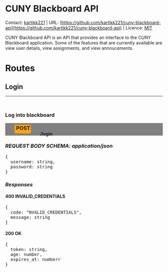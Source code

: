# CUNY Blackboard API

Contact: [kartikk221](https://github.com/kartikk221) | URL: [https://github.com/kartikk221/cuny-blackboard-api](https://github.com/kartikk221/cuny-blackboard-api) | Licence: [MIT](https://mit-license.org/)

CUNY Blackboard API is an API that provides an interface to the CUNY Blackboard application. Some of the features that are currently available
are view user details, view assignments, and view annoucements.

# Routes

<div>
  <h2>Login</h2>
  <hr/>
  <div class="section">
    <h3>Log into blackboard</h3>
    <div class="mtd_url">
      <h3>POST</h3>
      <h4>/login</h4>
    </div>
    <div class="rq_body">
    <h3><b><i>REQUEST BODY SCHEMA: application/json</i></b></h3>
    <pre>{
  username: string,
  password: string
}</pre>
    </div>
    <div>
      <h3><i><b>Responses</i></b></h3>
      <div>
        <h4><b>400</b> INVALID_CREDENTIALS</h4>
        <pre>{
  code: "NVALID_CREDENTIALS",
  message: string
}</pre>
        <h4><b>200</b> OK</h4>
        <pre>{
  token: string,
  age: number,
  expires_at: numberr
}</pre>
      </div>
    </div>
  </div>
</div>

<style>
  .section {
    margin-top: 50px;
  }

  .mtd_url {
    display: flex;
    flex-direction: row;
    background-color: gray;
    height: 40px;
  }

  .mtd_url h3 {
    height: 27px;
    width: 47px;
    margin: 0px;
    margin-right: 30px;
    margin-left: 30px;
    padding-left: 5px;
    background-color: orange;
    margin-top: 6px;
  }

  .mtd_url h4 {
    padding-top: 6px;
  }

  .rq_body {
    margin-top: 20px
  }
</style>
